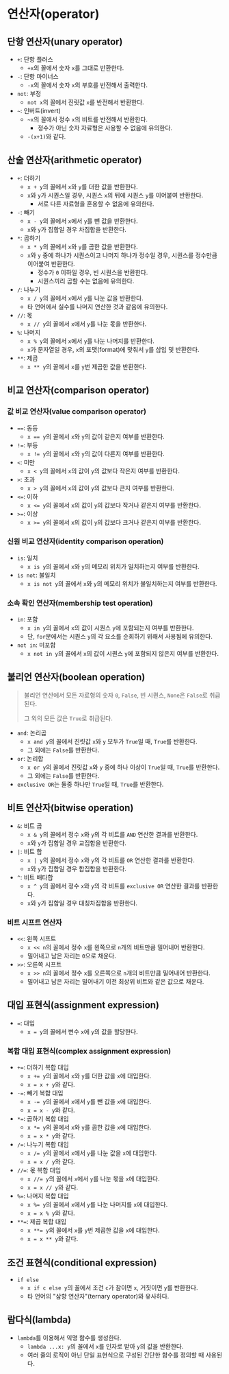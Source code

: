 # 연산자(operator)

## 단항 연산자(unary operator)

- `+`: 단항 플러스
  - `+x`의 꼴에서 숫자 `x`를 그대로 반환한다.
- `-`: 단항 마이너스
  - `-x`의 꼴에서 숫자 `x`의 부호를 반전해서 출력한다.
- `not`: 부정
  - `not x`의 꼴에서 진릿값 `x`를 반전해서 반환한다.
- `~`: 인버트(invert)
  - `~x`의 꼴에서 정수 `x`의 비트를 반전해서 반환한다.
    - 정수가 아닌 숫자 자료형은 사용할 수 없음에 유의한다.
  - `-(x+1)`와 같다.

## 산술 연산자(arithmetic operator)

- `+`: 더하기
  - `x + y`의 꼴에서 `x`와 `y`를 더한 값을 반환한다.
  - `x`와 `y`가 시퀀스일 경우, 시퀀스 `x`의 뒤에 시퀀스 `y`를 이어붙여 반환한다.
    - 서로 다른 자료형을 혼용할 수 없음에 유의한다.
- `-`: 빼기
  - `x - y`의 꼴에서 `x`에서 `y`를 뺀 값을 반환한다.
  - `x`와 `y`가 집합일 경우 차집합을 반환한다.
- `*`: 곱하기
  - `x * y`의 꼴에서 `x`와 `y`를 곱한 값을 반환한다.
  - `x`와 `y` 중에 하나가 시퀀스이고 나머지 하나가 정수일 경우, 시퀀스를 정수만큼 이어붙여 반환한다.
    - 정수가 `0` 이하일 경우, 빈 시퀀스을 반환한다.
    - 시퀀스끼리 곱할 수는 없음에 유의한다.
- `/`: 나누기
  - `x / y`의 꼴에서 `x`에서 `y`를 나눈 값을 반환한다.
  - 타 언어에서 실수를 나머지 연산한 것과 같음에 유의한다.
- `//`: 몫
  - `x // y`의 꼴에서 `x`에서 `y`를 나눈 몫을 반환한다.
- `%`: 나머지
  - `x % y`의 꼴에서 `x`에서 `y`를 나눈 나머지를 반환한다.
  - `x`가 문자열일 경우, `x`의 포맷(format)에 맞춰서 `y`를 삽입 및 반환한다.
- `**`: 제곱
  - `x ** y`의 꼴에서 `x`를 `y`번 제곱한 값을 반환한다.

## 비교 연산자(comparison operator)

### 값 비교 연산자(value comparison operator)

- `==`: 동등
  - `x == y`의 꼴에서 `x`와 `y`의 값이 같은지 여부를 반환한다.
- `!=`: 부등
  - `x != y`의 꼴에서 `x`와 `y`의 값이 다른지 여부를 반환한다.
- `<`: 미만
  - `x < y`의 꼴에서 `x`의 값이 `y`의 값보다 작은지 여부를 반환한다.
- `>`: 초과
  - `x > y`의 꼴에서 `x`의 값이 `y`의 값보다 큰지 여부를 반환한다.
- `<=`: 이하
  - `x <= y`의 꼴에서 `x`의 값이 `y`의 값보다 작거나 같은지 여부를 반환한다.
- `>=`: 이상
  - `x >= y`의 꼴에서 `x`의 값이 `y`의 값보다 크거나 같은지 여부를 반환한다.

### 신원 비교 연산자(identity comparison operation)

- `is`: 일치
  - `x is y`의 꼴에서 `x`와 `y`의 메모리 위치가 일치하는지 여부를 반환한다.
- `is not`: 불일치
  - `x is not y`의 꼴에서 `x`와 `y`의 메모리 위치가 불일치하는지 여부를 반환한다.

### 소속 확인 연산자(membership test operation)

- `in`: 포함
  - `x in y`의 꼴에서 `x`의 값이 시퀀스 `y`에 포함되는지 여부를 반환한다.
  - 단, `for`문에서는 시퀀스 `y`의 각 요소를 순회하기 위해서 사용됨에 유의한다.
- `not in`: 미포함
  - `x not in y`의 꼴에서 `x`의 값이 시퀀스 `y`에 포함되지 않은지 여부를 반환한다.

## 불리언 연산자(boolean operation)

> 불리언 연산에서 모든 자료형의 숫자 `0`, `False`, 빈 시퀀스, `None`은 `False`로 취급된다.
>
> 그 외의 모든 값은 `True`로 취급된다.

- `and`: 논리곱
  - `x and y`의 꼴에서 진릿값 `x`와 `y` 모두가 `True`일 때, `True`를 반환한다.
  - 그 외에는 `False`를 반환한다.
- `or`: 논리합
  - `x or y`의 꼴에서 진릿값 `x`와 `y` 중에 하나 이상이 `True`일 때, `True`를 반환한다.
  - 그 외에는 `False`를 반환한다.
- `exclusive OR`는 둘중 하나만 `True`일 때, `True`를 반환한다.

## 비트 연산자(bitwise operation)

- `&`: 비트 곱
  - `x & y`의 꼴에서 정수 `x`와 `y`의 각 비트를 `AND` 연산한 결과를 반환한다.
  - `x`와 `y`가 집합일 경우 교집합을 반환한다.
- `|`: 비트 합
  - `x | y`의 꼴에서 정수 `x`와 `y`의 각 비트를 `OR` 연산한 결과를 반환한다.
  - `x`와 `y`가 집합일 경우 합집합을 반환한다.
- `^`: 비트 배타합
  - `x ^ y`의 꼴에서 정수 `x`와 `y`의 각 비트를 `exclusive OR` 연산한 결과를 반환한다.
  - `x`와 `y`가 집합일 경우 대칭차집합을 반환한다.

### 비트 시프트 연산자

- `<<`: 왼쪽 시프트
  - `x << n`의 꼴에서 정수 `x`를 왼쪽으로 `n`개의 비트만큼 밀어내어 반환한다.
  - 밀어내고 남은 자리는 `0`으로 채운다.
- `>>`: 오른쪽 시프트
  - `x >> n`의 꼴에서 정수 `x`를 오른쪽으로 `n`개의 비트만큼 밀어내어 반환한다.
  - 밀어내고 남은 자리는 밀어내기 이전 최상위 비트와 같은 값으로 채운다.

## 대입 표현식(assignment expression)

- `=`: 대입
  - `x = y`의 꼴에서 변수 `x`에 `y`의 값을 할당한다.

### 복합 대입 표현식(complex assignment expression)

- `+=`: 더하기 복합 대입
  - `x += y`의 꼴에서 `x`와 `y`를 더한 값을 `x`에 대입한다.
  - `x = x + y`와 같다.
- `-=`: 빼기 복합 대입
  - `x -= y`의 꼴에서 `x`에서 `y`를 뺀 값을 `x`에 대입한다.
  - `x = x - y`와 같다.
- `*=`: 곱하기 복합 대입
  - `x *= y`의 꼴에서 `x`와 `y`를 곱한 값을 `x`에 대입한다.
  - `x = x * y`와 같다.
- `/=`: 나누기 복합 대입
  - `x /= y`의 꼴에서 `x`에서 `y`를 나눈 값을 `x`에 대입한다.
  - `x = x / y`와 같다.
- `//=`: 몫 복합 대입
  - `x //= y`의 꼴에서 `x`에서 `y`를 나눈 몫을 `x`에 대입한다.
  - `x = x // y`와 같다.
- `%=`: 나머지 복합 대입
  - `x %= y`의 꼴에서 `x`에서 `y`를 나눈 나머지를 `x`에 대입한다.
  - `x = x % y`와 같다.
- `**=`: 제곱 복합 대입
  - `x **= y`의 꼴에서 `x`를 `y`번 제곱한 값을 `x`에 대입한다.
  - `x = x ** y`와 같다.

## 조건 표현식(conditional expression)

- `if else`
  - `x if c else y`의 꼴에서 조건 `c`가 참이면 `x`, 거짓이면 `y`를 반환한다.
  - 타 언어의 "삼항 연산자"(ternary operator)와 유사하다.

## 람다식(lambda)

- `lambda`를 이용해서 익명 함수를 생성한다.
  - `lambda ...x: y`의 꼴에서 `x`를 인자로 받아 `y`의 값을 반환한다.
  - 여러 줄의 로직이 아닌 단일 표현식으로 구성된 간단한 함수를 정의할 때 사용된다.
